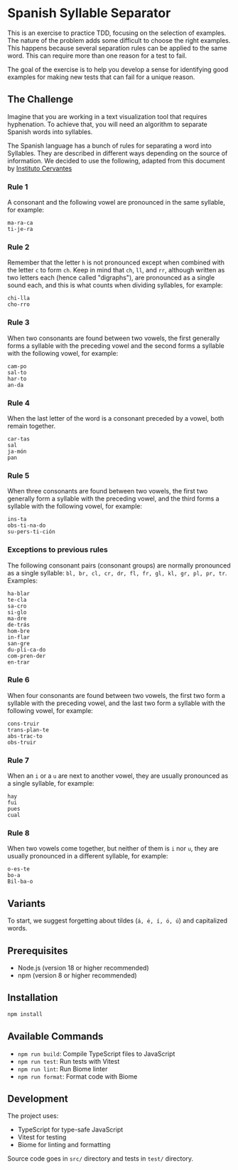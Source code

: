 # Spanish Syllable Separator

This is an exercise to practice TDD, focusing on the selection of examples. The nature of the problem adds some difficult to choose the right examples. This happens because several separation rules can be applied to the same word. This can require more than one reason for a test to fail.

The goal of the exercise is to help you develop a sense for identifying good examples for making new tests that can fail for a unique reason.

## The Challenge

Imagine that you are working in a text visualization tool that requires hyphenation. To achieve that, you will need an algorithm to separate Spanish words into syllables.

The Spanish language has a bunch of rules for separating a word into Syllables. They are described in different ways depending on the source of information. We decided to use the following, adapted from this document by [Instituto Cervantes](https://cvc.cervantes.es/aula/didactired/anteriores/octubre_08/06102008_05.htm)

### Rule 1

A consonant and the following vowel are pronounced in the same syllable, for example:

```
ma-ra-ca
ti-je-ra
```

### Rule 2

Remember that the letter `h` is not pronounced except when combined with the letter `c` to form `ch`. Keep in mind that `ch`, `ll`, and `rr`, although written as two letters each (hence called "digraphs"), are pronounced as a single sound each, and this is what counts when dividing syllables, for example:

```
chi-lla
cho-rro
```

### Rule 3

When two consonants are found between two vowels, the first generally forms a syllable with the preceding vowel and the second forms a syllable with the following vowel, for example:

```
cam-po
sal-to
har-to
an-da
```

### Rule 4

When the last letter of the word is a consonant preceded by a vowel, both remain together.

```
car-tas
sal
ja-món
pan
```

### Rule 5

When three consonants are found between two vowels, the first two generally form a syllable with the preceding vowel, and the third forms a syllable with the following vowel, for example:

```
ins-ta
obs-ti-na-do
su-pers-ti-ción
```

### Exceptions to previous rules

The following consonant pairs (consonant groups) are normally pronounced as a single syllable: `bl, br, cl, cr, dr, fl, fr, gl, kl, gr, pl, pr, tr`. Examples:

```
ha-blar
te-cla
sa-cro
si-glo
ma-dre
de-trás
hom-bre
in-flar
san-gre
du-pli-ca-do
com-pren-der
en-trar
```

### Rule 6

When four consonants are found between two vowels, the first two form a syllable with the preceding vowel, and the last two form a syllable with the following vowel, for example:

```
cons-truir
trans-plan-te
abs-trac-to
obs-truir
```

### Rule 7

When an `i` or a `u` are next to another vowel, they are usually pronounced as a single syllable, for example:

```
hay 
fui
pues
cual
```

### Rule 8

When two vowels come together, but neither of them is `i` nor `u`, they are usually pronounced in a different syllable, for example: 

```
o-es-te
bo-a
Bil-ba-o
```

## Variants

To start, we suggest forgetting about tildes (`á, é, í, ó, ú`) and capitalized words.

## Prerequisites

- Node.js (version 18 or higher recommended)
- npm (version 8 or higher recommended)

## Installation

```bash
npm install
```

## Available Commands

- `npm run build`: Compile TypeScript files to JavaScript
- `npm run test`: Run tests with Vitest
- `npm run lint`: Run Biome linter
- `npm run format`: Format code with Biome

## Development

The project uses:
- TypeScript for type-safe JavaScript
- Vitest for testing
- Biome for linting and formatting

Source code goes in `src/` directory and tests in `test/` directory.
